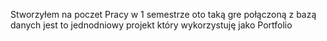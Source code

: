 Stworzyłem na poczet Pracy w 1 semestrze oto taką gre połączoną z bazą danych jest to jednodniowy projekt który wykorzystuję jako Portfolio
